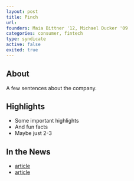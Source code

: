 ```yaml
---
layout: post
title: Pinch
url:
founders: Maia Bittner '12, Michael Ducker '09
categories: consumer, fintech
type: syndicate
active: false
exited: true
---
```


## About
A few sentences about the company.

## Highlights
* Some important highlights
* And fun facts
* Maybe just 2-3

## In the News
* [article](url.com)
* [article](url.com)
